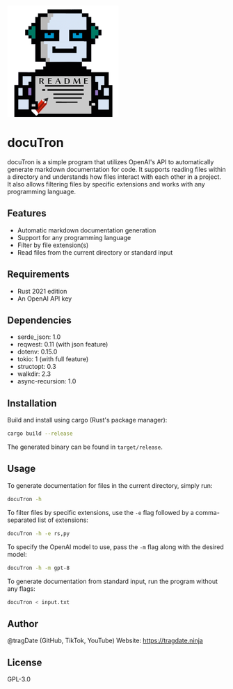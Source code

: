 ![image](logo.png)

# docuTron

docuTron is a simple program that utilizes OpenAI's API to automatically generate markdown documentation for code. It supports reading files within a directory and understands how files interact with each other in a project. It also allows filtering files by specific extensions and works with any programming language.

## Features

- Automatic markdown documentation generation
- Support for any programming language
- Filter by file extension(s)
- Read files from the current directory or standard input

## Requirements

- Rust 2021 edition
- An OpenAI API key

## Dependencies

- serde_json: 1.0
- reqwest: 0.11 (with json feature)
- dotenv: 0.15.0
- tokio: 1 (with full feature)
- structopt: 0.3
- walkdir: 2.3
- async-recursion: 1.0

## Installation

Build and install using cargo (Rust's package manager):

```sh
cargo build --release
```

The generated binary can be found in `target/release`.

## Usage

To generate documentation for files in the current directory, simply run:

```sh
docuTron -h
```

To filter files by specific extensions, use the `-e` flag followed by a comma-separated list of extensions:

```sh
docuTron -h -e rs,py
```

To specify the OpenAI model to use, pass the `-m` flag along with the desired model:

```sh
docuTron -h -m gpt-8
```

To generate documentation from standard input, run the program without any flags:

```sh
docuTron < input.txt
```

## Author

@tragDate (GitHub, TikTok, YouTube)
Website: https://tragdate.ninja

## License

GPL-3.0
